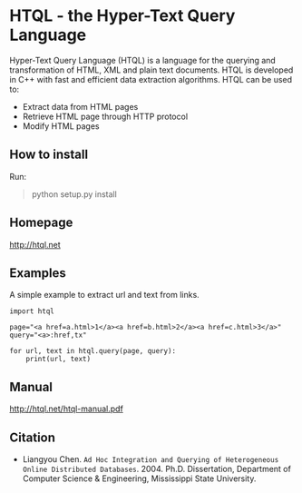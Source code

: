 # HTQL - the Hyper-Text Query Language

Hyper-Text Query Language (HTQL) is a language for the querying and transformation of HTML, XML and plain text documents. HTQL is developed in C++ with fast and efficient data extraction algorithms. HTQL can be used to:

- Extract data from HTML pages
- Retrieve HTML page through HTTP protocol
- Modify HTML pages

## How to install

Run: 
> python setup.py install</code>

## Homepage

  http://htql.net
  
## Examples

A simple example to extract url and text from links.

```
import htql

page="<a href=a.html>1</a><a href=b.html>2</a><a href=c.html>3</a>"
query="<a>:href,tx"

for url, text in htql.query(page, query): 
    print(url, text)
```

## Manual

  http://htql.net/htql-manual.pdf
  
## Citation
- Liangyou Chen. `Ad Hoc Integration and Querying of Heterogeneous Online Distributed Databases`. 2004. Ph.D. Dissertation, Department of Computer Science & Engineering, Mississippi State University.
